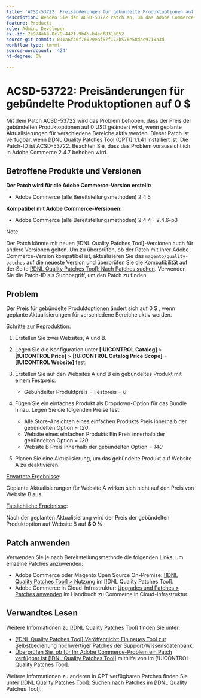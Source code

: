 ```yaml
---
title: 'ACSD-53722: Preisänderungen für gebündelte Produktoptionen auf 0 $'
description: Wenden Sie den ACSD-53722 Patch an, um das Adobe Commerce-Problem zu beheben, bei dem sich der Preis der gebündelten Produktoptionen auf 0 USD ändert, wenn geplante Updates für verschiedene Bereiche aktiv werden.
feature: Products
role: Admin, Developer
exl-id: 2e974a6a-0c79-442f-9b45-b4edf831a052
source-git-commit: 011a6f46f76029eaf67f172b576e58dac9710a3d
workflow-type: tm+mt
source-wordcount: '424'
ht-degree: 0%

---
```


# ACSD-53722: Preisänderungen für gebündelte Produktoptionen auf 0 $

Mit dem Patch ACSD-53722 wird das Problem behoben, dass der Preis der gebündelten Produktoptionen auf 0 USD geändert wird, wenn geplante Aktualisierungen für verschiedene Bereiche aktiv werden. Dieser Patch ist verfügbar, wenn [[!DNL Quality Patches Tool (QPT)]](https://experienceleague.adobe.com/en/docs/commerce-operations/tools/quality-patches-tool/quality-patches-tool-to-self-serve-quality-patches) 1.1.41 installiert ist. Die Patch-ID ist ACSD-53722. Beachten Sie, dass das Problem voraussichtlich in Adobe Commerce 2.4.7 behoben wird.

## Betroffene Produkte und Versionen

**Der Patch wird für die Adobe Commerce-Version erstellt:**

* Adobe Commerce (alle Bereitstellungsmethoden) 2.4.5

**Kompatibel mit Adobe Commerce-Versionen:**

* Adobe Commerce (alle Bereitstellungsmethoden) 2.4.4 - 2.4.6-p3

>[!NOTE]
>
>Der Patch könnte mit neuen [!DNL Quality Patches Tool]-Versionen auch für andere Versionen gelten. Um zu überprüfen, ob der Patch mit Ihrer Adobe Commerce-Version kompatibel ist, aktualisieren Sie das `magento/quality-patches` auf die neueste Version und überprüfen Sie die Kompatibilität auf der Seite [[!DNL Quality Patches Tool]: Nach Patches suchen](https://experienceleague.adobe.com/tools/commerce-quality-patches/index.html). Verwenden Sie die Patch-ID als Suchbegriff, um den Patch zu finden.

## Problem

Der Preis für gebündelte Produktoptionen ändert sich auf 0 $ , wenn geplante Aktualisierungen für verschiedene Bereiche aktiv werden.

<u>Schritte zur Reproduktion</u>:

1. Erstellen Sie zwei Websites, A und B.
1. Legen Sie die Konfiguration unter **[!UICONTROL Catalog]** > **[!UICONTROL Price]** > **[!UICONTROL Catalog Price Scope]** = **[!UICONTROL Website]** fest.
1. Erstellen Sie auf den Websites A und B ein gebündeltes Produkt mit einem Festpreis:

   * Gebündelter Produktpreis = Festpreis = *0*

1. Fügen Sie ein einfaches Produkt als Dropdown-Option für das Bundle hinzu. Legen Sie die folgenden Preise fest:

   * Alle Store-Ansichten eines einfachen Produkts Preis innerhalb der gebündelten Option = *120*
   * Website eines einfachen Produkts Ein Preis innerhalb der gebündelten Option = *130*
   * Website B Preis innerhalb der gebündelten Option = *140*

1. Planen Sie eine Aktualisierung, um das gebündelte Produkt auf Website A zu deaktivieren.

<u>Erwartete Ergebnisse</u>:

Geplante Aktualisierungen für Website A wirken sich nicht auf den Preis von Website B aus.

<u>Tatsächliche Ergebnisse</u>:

Nach der geplanten Aktualisierung wird der Preis der gebündelten Produktoption auf Website B auf **$ 0 %**.

## Patch anwenden

Verwenden Sie je nach Bereitstellungsmethode die folgenden Links, um einzelne Patches anzuwenden:

* Adobe Commerce oder Magento Open Source On-Premise: [[!DNL Quality Patches Tool] > Nutzung](/help/tools/quality-patches-tool/usage.md) im [!DNL Quality Patches Tool].
* Adobe Commerce in Cloud-Infrastruktur: [Upgrades und Patches > Patches anwenden](https://experienceleague.adobe.com/docs/commerce-cloud-service/user-guide/develop/upgrade/apply-patches.html) im Handbuch zu Commerce in Cloud-Infrastruktur.

## Verwandtes Lesen

Weitere Informationen zu [!DNL Quality Patches Tool] finden Sie unter:

* [[!DNL Quality Patches Tool] Veröffentlicht: Ein neues Tool zur Selbstbedienung hochwertiger Patches ](https://experienceleague.adobe.com/en/docs/commerce-operations/tools/quality-patches-tool/quality-patches-tool-to-self-serve-quality-patches) der Support-Wissensdatenbank.
* [Überprüfen Sie, ob für Ihr Adobe Commerce-Problem ein Patch verfügbar ist [!DNL Quality Patches Tool]](/help/tools/quality-patches-tool/patches-available-in-qpt/check-patch-for-magento-issue-with-magento-quality-patches.md) mithilfe von im [!UICONTROL Quality Patches Tool].


Weitere Informationen zu anderen in QPT verfügbaren Patches finden Sie unter [[!DNL Quality Patches Tool]: Suchen nach Patches](https://experienceleague.adobe.com/tools/commerce-quality-patches/index.html) im [!DNL Quality Patches Tool].
